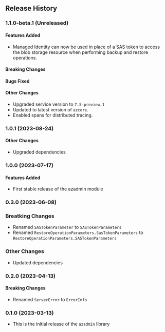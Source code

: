 ## Release History

### 1.1.0-beta.1 (Unreleased)

#### Features Added
* Managed Identity can now be used in place of a SAS token to access the blob storage resource when performing backup and restore operations.

#### Breaking Changes

#### Bugs Fixed

#### Other Changes
* Upgraded service version to `7.5-preview.1`
* Updated to latest version of `azcore`.
* Enabled spans for distributed tracing.

### 1.0.1 (2023-08-24)

#### Other Changes
* Upgraded dependencies 

### 1.0.0 (2023-07-17)

#### Features Added
* First stable release of the azadmin module

### 0.3.0 (2023-06-08)

### Breatking Changes
* Renamed `SASTokenParameter` to `SASTokenParameters`
* Renamed `RestoreOperationParameters.SasTokenParameters` to `RestoreOperationParameters.SASTokenParameters`

### Other Changes
* Updated dependencies

### 0.2.0 (2023-04-13)

#### Breaking Changes
* Renamed `ServerError` to `ErrorInfo`

### 0.1.0 (2023-03-13)
* This is the initial release of the `azadmin` library
